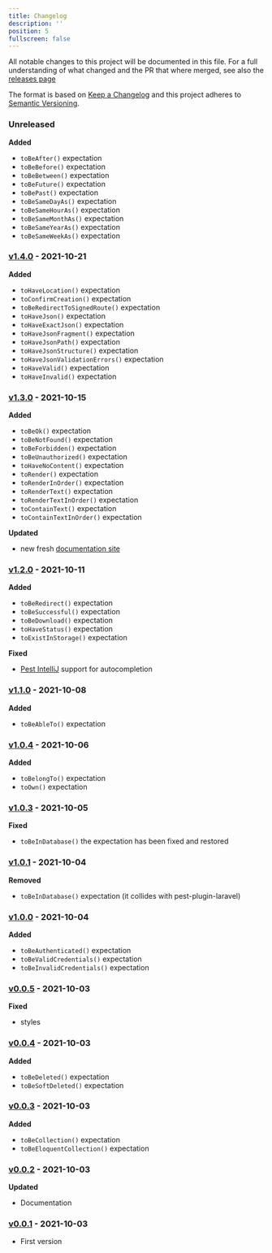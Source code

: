 ```yaml
---
title: Changelog
description: ''
position: 5
fullscreen: false
---
```


All notable changes to this project will be documented in this file. For a full understanding of what changed and the PR that where merged, see also the [releases page](/releases)

The format is based on [Keep a Changelog](http://keepachangelog.com/)
and this project adheres to [Semantic Versioning](http://semver.org/).

### Unreleased

**Added**

- `toBeAfter()` expectation
- `toBeBefore()` expectation
- `toBeBetween()` expectation
- `toBeFuture()` expectation
- `toBePast()` expectation
- `toBeSameDayAs()` expectation
- `toBeSameHourAs()` expectation
- `toBeSameMonthAs()` expectation
- `toBeSameYearAs()` expectation
- `toBeSameWeekAs()` expectation

### [v1.4.0](https://github.com/pestphp/defstudio-plugin-laravel-expectations/compare/v1.3.0...v1.4.0) - 2021-10-21

**Added**

- `toHaveLocation()` expectation
- `toConfirmCreation()` expectation
- `toBeRedirectToSignedRoute()` expectation
- `toHaveJson()` expectation
- `toHaveExactJson()` expectation
- `toHaveJsonFragment()` expectation
- `toHaveJsonPath()` expectation
- `toHaveJsonStructure()` expectation
- `toHaveJsonValidationErrors()` expectation
- `toHaveValid()` expectation
- `toHaveInvalid()` expectation

### [v1.3.0](https://github.com/pestphp/defstudio-plugin-laravel-expectations/compare/v1.2.0...v1.3.0) - 2021-10-15

**Added**
- `toBeOk()` expectation
- `toBeNotFound()` expectation
- `toBeForbidden()` expectation
- `toBeUnauthorized()` expectation
- `toHaveNoContent()` expectation
- `toRender()` expectation
- `toRenderInOrder()` expectation
- `toRenderText()` expectation
- `toRenderTextInOrder()` expectation
- `toContainText()` expectation
- `toContainTextInOrder()` expectation

**Updated**
- new fresh [documentation site](https://def-studio.github.io/pest-plugin-laravel-expectations)


### [v1.2.0](https://github.com/pestphp/defstudio-plugin-laravel-expectations/compare/v1.1.0...v1.2.0) - 2021-10-11

**Added**

- `toBeRedirect()` expectation
- `toBeSuccessful()` expectation
- `toBeDownload()` expectation
- `toHaveStatus()` expectation
- `toExistInStorage()` expectation

**Fixed**

- [Pest IntelliJ](https://github.com/pestphp/pest-intellij) support for autocompletion

### [v1.1.0](https://github.com/pestphp/defstudio-plugin-laravel-expectations/compare/v1.0.4...v1.1.0) - 2021-10-08

**Added**
- `toBeAbleTo()` expectation

### [v1.0.4](https://github.com/pestphp/defstudio-plugin-laravel-expectations/compare/v1.0.3...v1.0.4) - 2021-10-06

**Added**

- `toBelongTo()` expectation
- `toOwn()` expectation

### [v1.0.3](https://github.com/pestphp/defstudio-plugin-laravel-expectations/compare/v1.0.1...v1.0.3) - 2021-10-05

**Fixed**

- `toBeInDatabase()` the expectation has been fixed and restored


### [v1.0.1](https://github.com/pestphp/defstudio-plugin-laravel-expectations/compare/v1.0.0...v1.0.1) - 2021-10-04

**Removed**

- `toBeInDatabase()` expectation (it collides with pest-plugin-laravel)

### [v1.0.0](https://github.com/pestphp/defstudio-plugin-laravel-expectations/compare/v0.0.5...v1.0.0) - 2021-10-04

**Added**

- `toBeAuthenticated()` expectation
- `toBeValidCredentials()` expectation
- `toBeInvalidCredentials()` expectation

### [v0.0.5](https://github.com/pestphp/defstudio-plugin-laravel-expectations/compare/v0.0.4...v0.0.5) - 2021-10-03

**Fixed**

- styles

### [v0.0.4](https://github.com/pestphp/defstudio-plugin-laravel-expectations/compare/v0.0.3...v0.0.4) - 2021-10-03

**Added**

- `toBeDeleted()` expectation
- `toBeSoftDeleted()` expectation

### [v0.0.3](https://github.com/pestphp/defstudio-plugin-laravel-expectations/compare/v0.0.2...v0.0.3) - 2021-10-03

**Added**

- `toBeCollection()` expectation
- `toBeEloquentCollection()` expectation

### [v0.0.2](https://github.com/pestphp/defstudio-plugin-laravel-expectations/compare/v0.0.1...v0.0.2) - 2021-10-03

**Updated**

- Documentation

### [v0.0.1](https://github.com/def-studio/pest-plugin-laravel-expectations/tree/v0.0.1) - 2021-10-03

- First version
